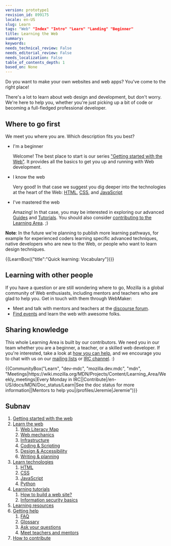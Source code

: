 ```yaml
---
version: prototype1
revision_id: 899175
locale: en-US
slug: Learn
tags: "Web" "Index" "Intro" "Learn" "Landing" "Beginner"
title: Learning the Web
summary: 
keywords: 
needs_technical_review: False
needs_editorial_review: False
needs_localization: False
table_of_contents_depth: 1
based_on: None
---
```

<div class="summary">
<p>Do you want to make your own websites and web apps? You've come to the right place!</p>
</div>

<p>There's a lot to learn about web design and development, but don't worry. We're here to help you, whether you're just picking up a bit of code or becoming a full-fledged professional developer.</p>

<h2 id="Where_to_go_first">Where to go first</h2>

<p>We meet you where you are. Which description fits you best?</p>

<ul class="card-grid">
 <li><span>I'm a beginner</span>

  <p>Welcome! The best place to start is our series <a href="/en-US/Learn/Getting_started_with_the_web">"Getting started with the Web"</a>. It provides all the basics to get you up and running with Web development.</p>
 </li>
 <li><span>I know the web</span>
  <p>Very good! In that case we suggest you dig deeper into the technologies at the heart of the Web: <a href="/en-US/docs/Learn/HTML">HTML</a>, <a href="/en-US/docs/Learn/CSS">CSS</a>, and <a href="/en-US/docs/Learn/JavaScript">JavaScript</a></p>
 </li>
 <li><span>I've mastered the web</span>
  <p>Amazing! In that case, you may be interested in exploring our advanced <a href="/en-US/docs/Web/Guide">Guides</a> and <a href="/en-US/docs/Web/Tutorials">Tutorials</a>. You should also consider <a href="/en-US/Learn/How_to_contribute">contributing to the Learning Area</a>. ;)</p>
 </li>
</ul>

<div class="note">
<p><strong>Note</strong>: In the future we're planning to publish more learning pathways, for example for experienced coders learning specific advanced techniques, native developers who are new to the Web, or people who want to learn design techniques.</p>
</div>

<p>{{LearnBox({"title":"Quick learning: Vocabulary"})}}</p>

<h2 id="Learning_with_other_people">Learning with other people</h2>

<p>If you have a question or are still wondering where to go, Mozilla is a global community of Web enthusiasts, including mentors and teachers who are glad to help you. Get in touch with them through WebMaker:</p>

<ul>
 <li>Meet and talk with mentors and teachers at the <a href="http://discourse.webmaker.org/" rel="external">discourse forum</a>.</li>
 <li><a href="https://events.webmaker.org/">Find events</a> and learn the web with awesome folks.</li>
</ul>

<h2 id="Sharing_knowledge">Sharing knowledge</h2>

<p>This whole Learning Area is built by our contributors. We need you in our team whether you are a beginner, a teacher, or a skilled web developer. If you're interested, take a look at <a href="/en-US/Learn/How_to_contribute">how you can help</a>, and we encourage you to chat with us on our <a href="/en-US/docs/MDN/Community#Join_our_mailing_lists">mailing lists</a> or <a href="/en-US/docs/MDN/Community#Get_into_IRC">IRC channel</a>. :)</p>

<p>{{CommunityBox("Learn", "dev-mdc", "mozilla.dev.mdc", "mdn", "Meetings|https://wiki.mozilla.org/MDN/Projects/Content/Learning_Area/Weekly_meetings|Every Monday in IRC||Contribute|/en-US/docs/MDN/Doc_status/Learn|See the doc status for more information||Mentors to help you|/profiles/Jeremie|Jeremie")}}</p>

<h2 id="Subnav">Subnav</h2>

<ol>
 <li><a href="/en-US/Learn/Getting_started_with_the_web">Getting started with the web</a></li>
 <li><a href="/en-US/Learn/Skills">Learn the web</a>
  <ol>
   <li><a href="https://webmaker.org/en-US/literacy" rel="external">Web Literacy Map</a></li>
   <li><a href="/en-US/Learn/Web_Mechanics">Web mechanics</a></li>
   <li><a href="/en-US/Learn/Infrastructure">Infrastructure</a></li>
   <li><a href="/en-US/Learn/Coding-Scripting">Coding &amp; Scripting</a></li>
   <li><a href="/en-US/Learn/Design_and_Accessibility">Design &amp; Accessibility</a></li>
   <li><a href="/en-US/Learn/Composing_for_the_web">Writing &amp; planning</a></li>
  </ol>
 </li>
 <li><a href="#">Learn technologies</a>
  <ol>
   <li><a href="/en-US/Learn/HTML">HTML</a></li>
   <li><a href="/en-US/Learn/CSS">CSS</a></li>
   <li><a href="/en-US/Learn/JavaScript">JavaScript</a></li>
   <li><a href="/en-US/Learn/Python">Python</a></li>
  </ol>
 </li>
 <li><a href="/en-US/Learn/tutorial">Learning tutorials</a>
  <ol>
   <li><a href="/en-US/Learn/tutorial/How_to_build_a_web_site">How to build a web site?</a></li>
   <li><a href="/en-US/Learn/tutorial/Information_Security_Basics">Information security basics</a></li>
  </ol>
 </li>
 <li><a href="http://weblitmapper.webmakerprototypes.org/">Learning resources</a></li>
 <li><a href="/en-US/Learn/help">Getting help</a>
  <ol>
   <li><a href="/en-US/Learn/FAQ">FAQ</a></li>
   <li><a href="/en-US/docs/Glossary">Glossary</a></li>
   <li><a href="http://discourse.webmakerprototypes.org/" rel="external">Ask your questions</a></li>
   <li><a href="https://events.webmaker.org/" rel="external">Meet teachers and mentors</a></li>
  </ol>
 </li>
 <li><a href="/en-US/Learn/How_to_contribute">How to contribute</a></li>
</ol>

